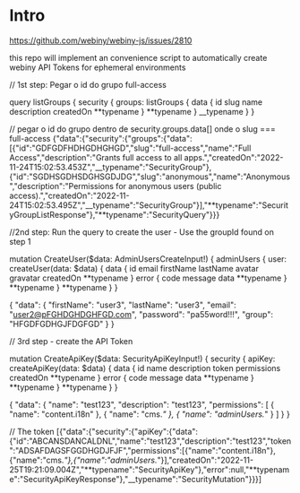 # Intro

https://github.com/webiny/webiny-js/issues/2810

this repo will implement an convenience script to automatically create webiny API Tokens for ephemeral environments

// 1st step: Pegar o id do grupo full-access

query listGroups {
security {
groups: listGroups {
data {
id
slug
name
description
createdOn
**typename
}
**typename
}
\_\_typename
}
}

// pegar o id do grupo dentro de security.groups.data[] onde o slug === full-access
{"data":{"security":{"groups":{"data":[{"id":"GDFGDFHDHGDHGHGD","slug":"full-access","name":"Full Access","description":"Grants full access to all apps.","createdOn":"2022-11-24T15:02:53.453Z","__typename":"SecurityGroup"},{"id":"SGDHSGDHSDGHSGDJDG","slug":"anonymous","name":"Anonymous","description":"Permissions for anonymous users (public access).","createdOn":"2022-11-24T15:02:53.495Z","__typename":"SecurityGroup"}],"**typename":"SecurityGroupListResponse"},"**typename":"SecurityQuery"}}}

//2nd step: Run the query to create the user - Use the groupId found on step 1

mutation CreateUser($data: AdminUsersCreateInput!) {
adminUsers {
user: createUser(data: $data) {
data {
id
email
firstName
lastName
avatar
gravatar
createdOn
**typename
}
error {
code
message
data
**typename
}
**typename
}
**typename
}
}

{
"data": {
"firstName": "user3",
"lastName": "user3",
"email": "user2@pFGHDGHDGHFGD.com",
"password": "pa55word!!!",
"group": "HFGDFGDHGJFDGFGD"
}
}

// 3rd step - create the API Token

mutation CreateApiKey($data: SecurityApiKeyInput!) {
security {
apiKey: createApiKey(data: $data) {
data {
id
name
description
token
permissions
createdOn
**typename
}
error {
code
message
data
**typename
}
**typename
}
**typename
}
}

{
"data": {
"name": "test123",
"description": "test123",
"permissions": [
{
"name": "content.i18n"
},
{
"name": "cms.*"
},
{
"name": "adminUsers.*"
}
]
}
}

// The token
[{"data":{"security":{"apiKey":{"data":{"id":"ABCANSDANCALDNL","name":"test123","description":"test123","token":"ADSAFDAGSFGGDHGDJFJF","permissions":[{"name":"content.i18n"},{"name":"cms.*"},{"name":"adminUsers.*"}],"createdOn":"2022-11-25T19:21:09.004Z","**typename":"SecurityApiKey"},"error":null,"**typename":"SecurityApiKeyResponse"},"\_\_typename":"SecurityMutation"}}}]
